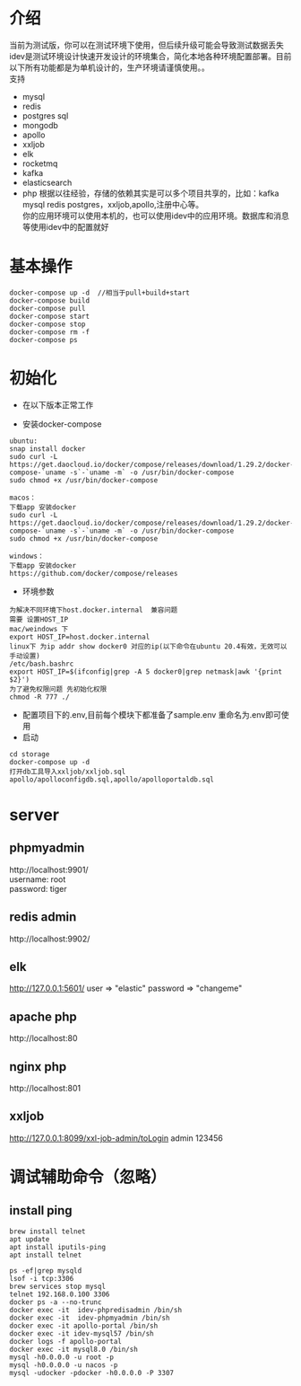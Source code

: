 # 介绍
当前为测试版，你可以在测试环境下使用，但后续升级可能会导致测试数据丢失  
idev是测试环境设计快速开发设计的环境集合，简化本地各种环境配置部署。目前以下所有功能都是为单机设计的，生产环境请谨慎使用。。  
支持
- mysql
- redis
- postgres sql
- mongodb
- apollo
- xxljob
- elk
- rocketmq
- kafka
- elasticsearch
- php
根据以往经验，存储的依赖其实是可以多个项目共享的，比如：kafka mysql redis postgres，xxljob,apollo,注册中心等。  
你的应用环境可以使用本机的，也可以使用idev中的应用环境。数据库和消息等使用idev中的配置就好 

# 基本操作
```
docker-compose up -d  //相当于pull+build+start
docker-compose build
docker-compose pull
docker-compose start
docker-compose stop
docker-compose rm -f
docker-compose ps
```
# 初始化
- 在以下版本正常工作

- 安装docker-compose
```
ubuntu:
snap install docker
sudo curl -L https://get.daocloud.io/docker/compose/releases/download/1.29.2/docker-compose-`uname -s`-`uname -m` -o /usr/bin/docker-compose
sudo chmod +x /usr/bin/docker-compose

macos：
下载app 安装docker 
sudo curl -L https://get.daocloud.io/docker/compose/releases/download/1.29.2/docker-compose-`uname -s`-`uname -m` -o /usr/bin/docker-compose
sudo chmod +x /usr/bin/docker-compose

windows：
下载app 安装docker 
https://github.com/docker/compose/releases
```

- 环境参数
```
为解决不同环境下host.docker.internal  兼容问题
需要 设置HOST_IP
mac/weindows 下
export HOST_IP=host.docker.internal
linux下 为ip addr show docker0 对应的ip(以下命令在ubuntu 20.4有效，无效可以手动设置)
/etc/bash.bashrc 
export HOST_IP=$(ifconfig|grep -A 5 docker0|grep netmask|awk '{print $2}')
为了避免权限问题 先初始化权限
chmod -R 777 ./
```
- 配置项目下的.env,目前每个模块下都准备了sample.env 重命名为.env即可使用
- 启动
```
cd storage
docker-compose up -d 
打开db工具导入xxljob/xxljob.sql apollo/apolloconfigdb.sql,apollo/apolloportaldb.sql
```
# server
## phpmyadmin
http://localhost:9901/  
username: root  
password: tiger
## redis admin
http://localhost:9902/
## elk
http://127.0.0.1:5601/
user => "elastic"
password => "changeme"
## apache php
http://localhost:80
## nginx php
http://localhost:801

## xxljob
http://127.0.0.1:8099/xxl-job-admin/toLogin
admin 123456


# 调试辅助命令（忽略）
## install ping
```
brew install telnet
apt update
apt install iputils-ping
apt install telnet
```

```
ps -ef|grep mysqld
lsof -i tcp:3306  
brew services stop mysql
telnet 192.168.0.100 3306
docker ps -a --no-trunc
docker exec -it  idev-phpredisadmin /bin/sh
docker exec -it  idev-phpmyadmin /bin/sh
docker exec -it apollo-portal /bin/sh
docker exec -it idev-mysql57 /bin/sh
docker logs -f apollo-portal
docker exec -it mysql8.0 /bin/sh
mysql -h0.0.0.0 -u root -p
mysql -h0.0.0.0 -u nacos -p 
mysql -udocker -pdocker -h0.0.0.0 -P 3307  
```